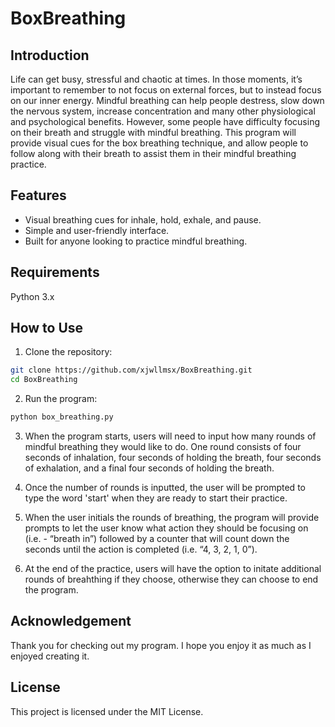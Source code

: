 # BoxBreathing

## Introduction
Life can get busy, stressful and chaotic at times. In those moments, it’s important to remember to not focus on external forces, but to instead focus on our inner energy. Mindful breathing can help people destress, slow down the nervous system, increase concentration and many other physiological and psychological benefits. However, some people have difficulty focusing on their breath and struggle with mindful breathing. This program will provide visual cues for the box breathing technique, and allow people to follow along with their breath to assist them in their mindful breathing practice.

## Features
* Visual breathing cues for inhale, hold, exhale, and pause.
* Simple and user-friendly interface.
* Built for anyone looking to practice mindful breathing.

## Requirements
Python 3.x

## How to Use
1. Clone the repository:
```bash
git clone https://github.com/xjwllmsx/BoxBreathing.git
cd BoxBreathing
```
2. Run the program:
```bash
python box_breathing.py
```

3. When the program starts, users will need to input how many rounds of mindful breathing they would like to do. One round consists of four seconds of inhalation, four seconds of holding the breath, four seconds of exhalation, and a final four seconds of holding the breath.

4. Once the number of rounds is inputted, the user will be prompted to type the word 'start' when they are ready to start their practice.

5. When the user initials the rounds of breathing, the program will provide prompts to let the user know what action they should be focusing on (i.e. - “breath in”) followed by a counter that will count down the seconds until the action is completed (i.e. “4, 3, 2, 1, 0”).

6. At the end of the practice, users will have the option to initate additional rounds of breahthing if they choose, otherwise they can choose to end the program.

## Acknowledgement
Thank you for checking out my program. I hope you enjoy it as much as I enjoyed creating it.

## License
This project is licensed under the MIT License.